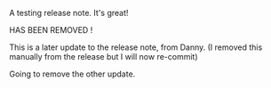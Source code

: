 A testing release note. It's great!

HAS BEEN REMOVED !

This is a later update to the release note, from Danny. (I removed this manually from the release but I will now re-commit)

Going to remove the other update. 

